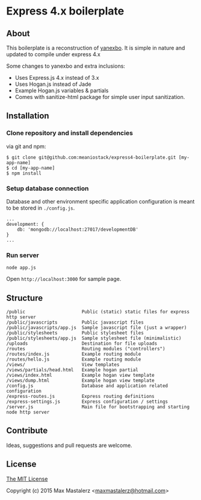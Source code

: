 # Express 4.x boilerplate

## About

This boilerplate is a reconstruction of [yanexbo](https://github.com/atufkas/yanexbo). It is simple in nature and updated to compile under express 4.x

Some changes to yanexbo and extra inclusions:

* Uses Express.js 4.x instead of 3.x
* Uses Hogan.js instead of Jade
* Example Hogan.js variables & partials
* Comes with sanitize-html package for simple user input sanitization.

## Installation

### Clone repository and install dependencies

via git and npm:

```
$ git clone git@github.com:meaniostack/express4-boilerplate.git [my-app-name]
$ cd [my-app-name]
$ npm install
```

### Setup database connection

Database and other environment specific application configuration is meant to be stored in `./config.js`.

```
...
development: {
    db: 'mongodb://localhost:27017/developmentDB'
}
...
```

### Run server

```
node app.js
```

Open `http://localhost:3000` for sample page.

## Structure

```
/public                     Public (static) static files for express http server
/public/javascripts         Public javascript files
/public/javascripts/app.js  Sample javascript file (just a wrapper)
/public/stylesheets         Public stylesheet files
/public/stylesheets/app.js  Sample stylesheet file (minimalistic)
/uploads                    Destination for file uploads
/routes                     Routing modules ("controllers")
/routes/index.js            Example routing module
/routes/hello.js            Example routing module
/views/                     View templates
/views/partials/head.html   Example hogan partial
/views/index.html           Example hogan view template
/views/dump.html            Example hogan view template
/config.js                  Database and application related configuration
/express-routes.js          Express routing definitions
/express-settings.js        Express configuration / settings
/server.js                  Main file for bootstrapping and starting node http server
```

## Contribute

Ideas, suggestions and pull requests are welcome.

## License

[The MIT License](http://opensource.org/licenses/MIT)

Copyright (c) 2015 Max Mastalerz &lt;maxmastalerz@hotmail.com&gt;